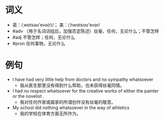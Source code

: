 # 词义
- 英：/ˌwɒtsəʊ'evə(r)/； 美：/ˌhwɑtsoʊ'evər/
- #adv （用于名词词组后，加强否定陈述）丝毫，任何，无论什么；不管怎样
- #adj 不管怎样；任何，无论什么
- #pron 任何事物，无论什么
# 例句
- I have had very little help from doctors and no sympathy whatsoever
	- 我从医生那里没有得到什么帮助，也未获得丝毫同情。
- I had no respect whatsoever for the creative works of either the painter or the novelist .
	- 我对任何作家或画家的所谓创作没有丝毫的敬意。
- My school did nothing whatsoever in the way of athletics
	- 我的学校在体育方面无所作为。
